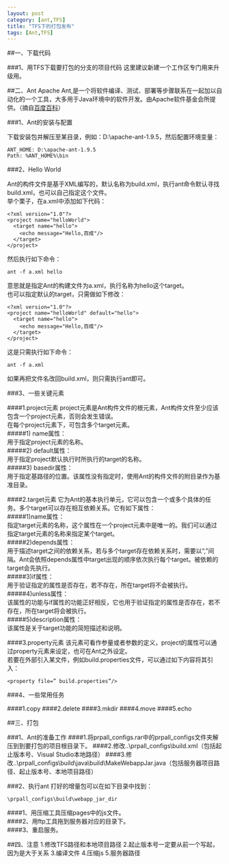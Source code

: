 ```yaml
---
layout: post
category: [ant,TFS]
title: "TFS下的打包发布"
tags: [Ant,TFS]
---
```


##一、下载代码

###1、用TFS下载要打包的分支的项目代码
这里建议新建一个工作区专门用来升级用。  

##二、Ant
Apache Ant,是一个将软件编译、测试、部署等步骤联系在一起加以自动化的一个工具，大多用于Java环境中的软件开发。由Apache软件基金会所提供。（摘自[百度百科](http://baike.baidu.com/view/1479196.htm)）  

###1、Ant的安装与配置

下载安装包并解压至某目录，例如：D:\apache-ant-1.9.5，然后配置环境变量：  

    ANT_HOME: D:\apache-ant-1.9.5
    Path: %ANT_HOME%\bin

###2、Hello World

Ant的构件文件是基于XML编写的，默认名称为build.xml，执行ant命令默认寻找build.xml，也可以自己指定这个文件。  
举个栗子，在a.xml中添加如下代码：  

    <?xml version="1.0"?>
    <project name="helloWorld">
      <target name="hello">
        <echo message="Hello,百成"/>
      </target>
    </project>

然后执行如下命令：  

    ant -f a.xml hello

意思就是指定Ant的构建文件为a.xml，执行名称为hello这个target。  
也可以指定默认的target，只需做如下修改：  

    <?xml version="1.0"?>
    <project name="helloWorld" default="hello">
      <target name="hello">
        <echo message="Hello,百成"/>
      </target>
    </project>

这是只需执行如下命令：  

    ant -f a.xml

如果再把文件名改回build.xml，则只需执行ant即可。  

###3、一些关键元素

####1.project元素
project元素是Ant构件文件的根元素，Ant构件文件至少应该包含一个project元素，否则会发生错误。  
在每个project元素下，可包含多个target元素。  
#####1) name属性：  
用于指定project元素的名称。  
#####2) default属性：  
用于指定project默认执行时所执行的target的名称。  
#####3) basedir属性：  
用于指定基路径的位置。该属性没有指定时，使用Ant的构件文件的附目录作为基准目录。  

####2.target元素
它为Ant的基本执行单元，它可以包含一个或多个具体的任务。多个target可以存在相互依赖关系。它有如下属性：  
#####1)name属性：  
指定target元素的名称，这个属性在一个project元素中是唯一的。我们可以通过指定target元素的名称来指定某个target。  
#####2)depends属性：  
用于描述target之间的依赖关系，若与多个target存在依赖关系时，需要以“,”间隔。Ant会依照depends属性中target出现的顺序依次执行每个target。被依赖的target会先执行。  
#####3)if属性：  
用于验证指定的属性是否存在，若不存在，所在target将不会被执行。  
#####4)unless属性：  
该属性的功能与if属性的功能正好相反，它也用于验证指定的属性是否存在，若不存在，所在target将会被执行。  
#####5)description属性：  
该属性是关于target功能的简短描述和说明。

####3.property元素
该元素可看作参量或者参数的定义，project的属性可以通过property元素来设定，也可在Ant之外设定。  
若要在外部引入某文件，例如build.properties文件，可以通过如下内容将其引入：  

    <property file=” build.properties”/>

###4、一些常用任务

####1.copy
####2.delete
####3.mkdir
####4.move
####5.echo

##三、打包

###1、Ant的准备工作
####1.将prpall_configs.rar中的prpall_configs文件夹解压到到要打包的项目根目录下。
####2.修改..\prpall_configs\build.xml（包括起止版本号、Visual Studio本地路径）
####3.修改..\prpall_configs\build\java\build\MakeWebappJar.java（包括服务器项目路径、起止版本号、本地项目路径）

###2、执行ant
打好的增量包可以在如下目录中找到：  

    \prpall_configs\build\webapp_jar_dir

####1、用压缩工具压缩pages中的js文件。  
####2、用ftp工具拖到服务器对应的目录下。  
####3、重启服务。  

##四、注意
1.修改TFS路径和本地项目路径
2.起止版本号一定要从前一个写起，因为是大于关系
3.编译文件
4.压缩js
5.服务器路径

